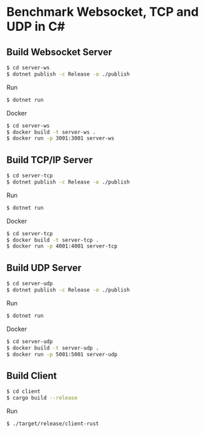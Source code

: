 Benchmark Websocket, TCP and UDP in C#
=========================

Build Websocket Server
-------------

```bash
$ cd server-ws
$ dotnet publish -c Release -o ./publish
```

Run
```bash
$ dotnet run
```

Docker
```bash
$ cd server-ws
$ docker build -t server-ws .
$ docker run -p 3001:3001 server-ws
```

Build TCP/IP Server
-------------

```bash
$ cd server-tcp
$ dotnet publish -c Release -o ./publish
```

Run
```bash
$ dotnet run
```

Docker
```bash
$ cd server-tcp
$ docker build -t server-tcp .
$ docker run -p 4001:4001 server-tcp
```

Build UDP Server
-------------

```bash
$ cd server-udp
$ dotnet publish -c Release -o ./publish
```

Run
```bash
$ dotnet run
```

Docker
```bash
$ cd server-udp
$ docker build -t server-udp .
$ docker run -p 5001:5001 server-udp
```


Build Client
-------------

```bash
$ cd client
$ cargo build --release
```

Run
```bash
$ ./target/release/client-rust
```